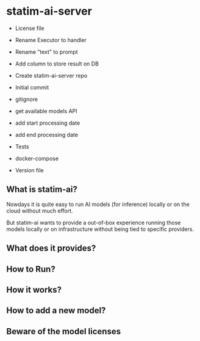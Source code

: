 # statim-ai-server

- License file
- Rename Executor to handler
- Rename "text" to prompt
- Add column to store result on DB
- Create statim-ai-server repo
- Initial commit
- gitignore
- get available models API
- add start processing date
- add end processing date

- Tests
- docker-compose
- Version file
 

## What is statim-ai?

Nowdays it is quite easy to run AI models (for inference) locally or on the cloud without much effort.

But statim-ai wants to provide a out-of-box experience running those models locally or on infrastructure without being tied to specific providers.

## What does it provides?

## How to Run?

## How it works?

## How to add a new model?

## Beware of the model licenses